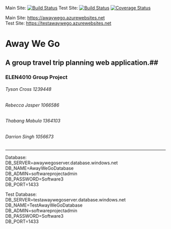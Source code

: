Main Site:
[![Build Status](https://travis-ci.com/witseie-elen4010/2019-005-project.svg?token=52xQs3WNRQyhnpMyQJpC&branch=master)](https://travis-ci.com/witseie-elen4010/2019-005-project)
Test Site:
[![Build Status](https://travis-ci.com/witseie-elen4010/2019-005-project.svg?token=52xQs3WNRQyhnpMyQJpC&branch=development)](https://travis-ci.com/witseie-elen4010/2019-005-project)
[![Coverage Status](https://coveralls.io/repos/github/witseie-elen4010/2019-005-project/badge.svg?branch=development&t=BTsw6J)](https://coveralls.io/github/witseie-elen4010/2019-005-project?branch=development) 

Main Site: https://awaywego.azurewebsites.net <br>
Test Site: https://testawaywego.azurewebsites.net

# Away We Go # 
## A group travel trip planning web application.##
### ELEN4010 Group Project ###
###### Tyson Cross 1239448 ######
###### Rebecca Jasper 1066586 ######
###### Thabang Mabula 1364103 #####
###### Darrion Singh 1056673 ######
---

Database:   <br>
      DB_SERVER=awaywegoserver.database.windows.net  <br>
      DB_NAME=AwayWeGoDatabase  <br>
      DB_ADMIN=softwareprojectadmin  <br>
      DB_PASSWORD=Software3  <br>
      DB_PORT=1433  <br>

Test Database:  <br>
      DB_SERVER=testawaywegoserver.database.windows.net  <br>
      DB_NAME=TestAwayWeGoDatabase  <br>
      DB_ADMIN=softwareprojectadmin  <br>
      DB_PASSWORD=Software3  <br>
      DB_PORT=1433  <br>
